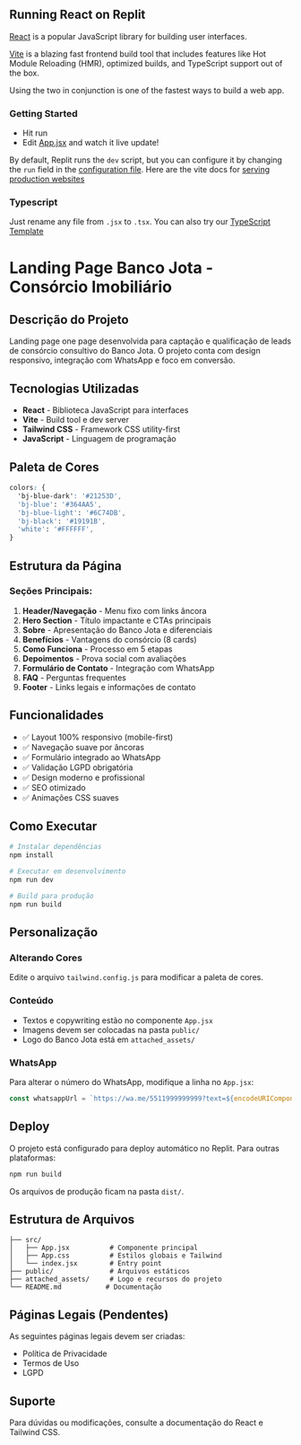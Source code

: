 ## Running React on Replit

[React](https://reactjs.org/) is a popular JavaScript library for building user interfaces.

[Vite](https://vitejs.dev/) is a blazing fast frontend build tool that includes features like Hot Module Reloading (HMR), optimized builds, and TypeScript support out of the box.

Using the two in conjunction is one of the fastest ways to build a web app.

### Getting Started
- Hit run
- Edit [App.jsx](#src/App.jsx) and watch it live update!

By default, Replit runs the `dev` script, but you can configure it by changing the `run` field in the [configuration file](#.replit). Here are the vite docs for [serving production websites](https://vitejs.dev/guide/build.html)

### Typescript

Just rename any file from `.jsx` to `.tsx`. You can also try our [TypeScript Template](https://replit.com/@replit/React-TypeScript)
# Landing Page Banco Jota - Consórcio Imobiliário

## Descrição do Projeto

Landing page one page desenvolvida para captação e qualificação de leads de consórcio consultivo do Banco Jota. O projeto conta com design responsivo, integração com WhatsApp e foco em conversão.

## Tecnologias Utilizadas

- **React** - Biblioteca JavaScript para interfaces
- **Vite** - Build tool e dev server
- **Tailwind CSS** - Framework CSS utility-first
- **JavaScript** - Linguagem de programação

## Paleta de Cores

```css
colors: {
  'bj-blue-dark': '#21253D',
  'bj-blue': '#364AA5', 
  'bj-blue-light': '#6C74DB',
  'bj-black': '#19191B',
  'white': '#FFFFFF',
}
```

## Estrutura da Página

### Seções Principais:
1. **Header/Navegação** - Menu fixo com links âncora
2. **Hero Section** - Título impactante e CTAs principais
3. **Sobre** - Apresentação do Banco Jota e diferenciais
4. **Benefícios** - Vantagens do consórcio (8 cards)
5. **Como Funciona** - Processo em 5 etapas
6. **Depoimentos** - Prova social com avaliações
7. **Formulário de Contato** - Integração com WhatsApp
8. **FAQ** - Perguntas frequentes
9. **Footer** - Links legais e informações de contato

## Funcionalidades

- ✅ Layout 100% responsivo (mobile-first)
- ✅ Navegação suave por âncoras
- ✅ Formulário integrado ao WhatsApp
- ✅ Validação LGPD obrigatória
- ✅ Design moderno e profissional
- ✅ SEO otimizado
- ✅ Animações CSS suaves

## Como Executar

```bash
# Instalar dependências
npm install

# Executar em desenvolvimento
npm run dev

# Build para produção
npm run build
```

## Personalização

### Alterando Cores
Edite o arquivo `tailwind.config.js` para modificar a paleta de cores.

### Conteúdo
- Textos e copywriting estão no componente `App.jsx`
- Imagens devem ser colocadas na pasta `public/`
- Logo do Banco Jota está em `attached_assets/`

### WhatsApp
Para alterar o número do WhatsApp, modifique a linha no `App.jsx`:
```javascript
const whatsappUrl = `https://wa.me/5511999999999?text=${encodeURIComponent(message)}`
```

## Deploy

O projeto está configurado para deploy automático no Replit. Para outras plataformas:

```bash
npm run build
```

Os arquivos de produção ficam na pasta `dist/`.

## Estrutura de Arquivos

```
├── src/
│   ├── App.jsx          # Componente principal
│   ├── App.css          # Estilos globais e Tailwind
│   └── index.jsx        # Entry point
├── public/              # Arquivos estáticos
├── attached_assets/     # Logo e recursos do projeto
└── README.md           # Documentação
```

## Páginas Legais (Pendentes)

As seguintes páginas legais devem ser criadas:
- Política de Privacidade
- Termos de Uso  
- LGPD

## Suporte

Para dúvidas ou modificações, consulte a documentação do React e Tailwind CSS.
